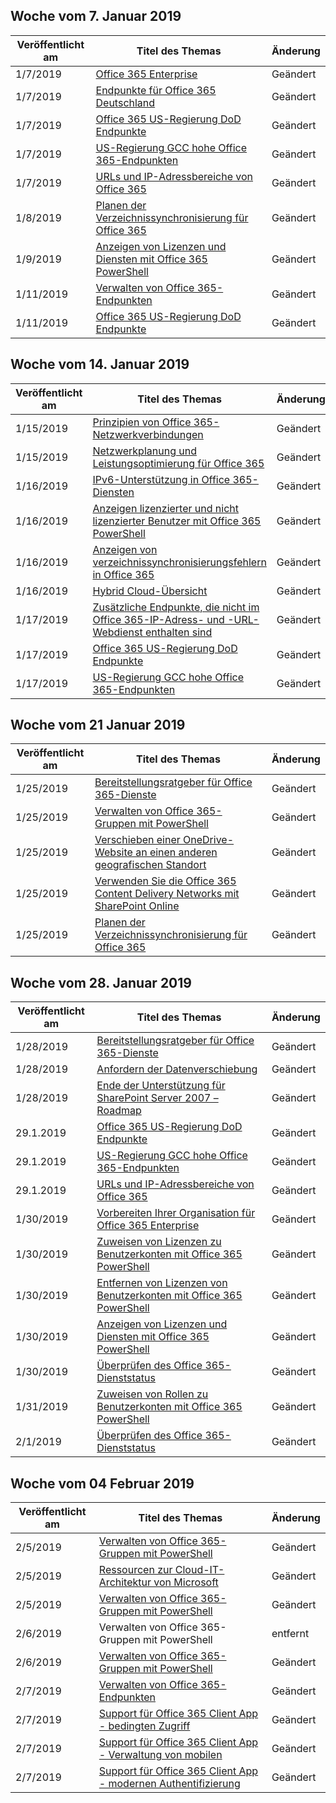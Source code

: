 <!-- This file is generated automatically each week. Changes made to this file will be overwritten.-->




## <a name="week-of-january-07-2019"></a>Woche vom 7. Januar 2019


| Veröffentlicht am |Titel des Themas | Änderung |
|------|------------|--------|
| 1/7/2019 | [Office 365 Enterprise](/Office365/Enterprise/index) | Geändert |
| 1/7/2019 | [Endpunkte für Office 365 Deutschland](/Office365/Enterprise/office-365-germany-endpoints) | Geändert |
| 1/7/2019 | [Office 365 US-Regierung DoD Endpunkte](/Office365/Enterprise/office-365-u-s-government-dod-endpoints) | Geändert |
| 1/7/2019 | [US-Regierung GCC hohe Office 365-Endpunkten](/Office365/Enterprise/office-365-u-s-government-gcc-high-endpoints) | Geändert |
| 1/7/2019 | [URLs und IP-Adressbereiche von Office 365](/Office365/Enterprise/urls-and-ip-address-ranges) | Geändert |
| 1/8/2019 | [Planen der Verzeichnissynchronisierung für Office 365](/Office365/Enterprise/set-up-directory-synchronization) | Geändert |
| 1/9/2019 | [Anzeigen von Lizenzen und Diensten mit Office 365 PowerShell](/Office365/Enterprise/powershell/view-licenses-and-services-with-office-365-powershell) | Geändert |
| 1/11/2019 | [Verwalten von Office 365-Endpunkten](/Office365/Enterprise/managing-office-365-endpoints) | Geändert |
| 1/11/2019 | [Office 365 US-Regierung DoD Endpunkte](/Office365/Enterprise/office-365-u-s-government-dod-endpoints) | Geändert |


## <a name="week-of-january-14-2019"></a>Woche vom 14. Januar 2019


| Veröffentlicht am |Titel des Themas | Änderung |
|------|------------|--------|
| 1/15/2019 | [Prinzipien von Office 365-Netzwerkverbindungen](/Office365/Enterprise/office-365-network-connectivity-principles) | Geändert |
| 1/15/2019 | [Netzwerkplanung und Leistungsoptimierung für Office 365](/Office365/Enterprise/network-planning-and-performance) | Geändert |
| 1/16/2019 | [IPv6-Unterstützung in Office 365-Diensten](/Office365/Enterprise/ipv6-support) | Geändert |
| 1/16/2019 | [Anzeigen lizenzierter und nicht lizenzierter Benutzer mit Office 365 PowerShell](/Office365/Enterprise/powershell/view-licensed-and-unlicensed-users-with-office-365-powershell) | Geändert |
| 1/16/2019 | [Anzeigen von verzeichnissynchronisierungsfehlern in Office 365](/Office365/Enterprise/identify-directory-synchronization-errors) | Geändert |
| 1/16/2019 | [Hybrid Cloud-Übersicht](/Office365/Enterprise/hybrid-cloud-overview) | Geändert |
| 1/17/2019 | [Zusätzliche Endpunkte, die nicht im Office 365-IP-Adress- und -URL-Webdienst enthalten sind](/Office365/Enterprise/additional-office365-ip-addresses-and-urls) | Geändert |
| 1/17/2019 | [Office 365 US-Regierung DoD Endpunkte](/Office365/Enterprise/office-365-u-s-government-dod-endpoints) | Geändert |
| 1/17/2019 | [US-Regierung GCC hohe Office 365-Endpunkten](/Office365/Enterprise/office-365-u-s-government-gcc-high-endpoints) | Geändert |


## <a name="week-of-january-21-2019"></a>Woche vom 21 Januar 2019


| Veröffentlicht am |Titel des Themas | Änderung |
|------|------------|--------|
| 1/25/2019 | [Bereitstellungsratgeber für Office 365-Dienste](/Office365/Enterprise/deployment-advisors-for-office-365) | Geändert |
| 1/25/2019 | [Verwalten von Office 365-Gruppen mit PowerShell](/Office365/Enterprise/manage-office-365-groups-with-powershell) | Geändert |
| 1/25/2019 | [Verschieben einer OneDrive-Website an einen anderen geografischen Standort](/Office365/Enterprise/move-onedrive-between-geo-locations) | Geändert |
| 1/25/2019 | [Verwenden Sie die Office 365 Content Delivery Networks mit SharePoint Online](/Office365/Enterprise/use-office-365-cdn-with-spo) | Geändert |
| 1/25/2019 | [Planen der Verzeichnissynchronisierung für Office 365](/Office365/Enterprise/set-up-directory-synchronization) | Geändert |


## <a name="week-of-january-28-2019"></a>Woche vom 28. Januar 2019


| Veröffentlicht am |Titel des Themas | Änderung |
|------|------------|--------|
| 1/28/2019 | [Bereitstellungsratgeber für Office 365-Dienste](/Office365/Enterprise/deployment-advisors-for-office-365) | Geändert |
| 1/28/2019 | [Anfordern der Datenverschiebung](/Office365/Enterprise/request-your-data-move) | Geändert |
| 1/28/2019 | [Ende der Unterstützung für SharePoint Server 2007 – Roadmap](/Office365/Enterprise/sharepoint-2007-end-of-support) | Geändert |
| 29.1.2019 | [Office 365 US-Regierung DoD Endpunkte](/Office365/Enterprise/office-365-u-s-government-dod-endpoints) | Geändert |
| 29.1.2019 | [US-Regierung GCC hohe Office 365-Endpunkten](/Office365/Enterprise/office-365-u-s-government-gcc-high-endpoints) | Geändert |
| 29.1.2019 | [URLs und IP-Adressbereiche von Office 365](/Office365/Enterprise/urls-and-ip-address-ranges) | Geändert |
| 1/30/2019 | [Vorbereiten Ihrer Organisation für Office 365 Enterprise](/Office365/Enterprise/get-your-organization-ready-for-office-365) | Geändert |
| 1/30/2019 | [Zuweisen von Lizenzen zu Benutzerkonten mit Office 365 PowerShell](/Office365/Enterprise/powershell/assign-licenses-to-user-accounts-with-office-365-powershell) | Geändert |
| 1/30/2019 | [Entfernen von Lizenzen von Benutzerkonten mit Office 365 PowerShell](/Office365/Enterprise/powershell/remove-licenses-from-user-accounts-with-office-365-powershell) | Geändert |
| 1/30/2019 | [Anzeigen von Lizenzen und Diensten mit Office 365 PowerShell](/Office365/Enterprise/powershell/view-licenses-and-services-with-office-365-powershell) | Geändert |
| 1/30/2019 | [Überprüfen des Office 365-Dienststatus](/Office365/Enterprise/view-service-health) | Geändert |
| 1/31/2019 | [Zuweisen von Rollen zu Benutzerkonten mit Office 365 PowerShell](/Office365/Enterprise/powershell/assign-roles-to-user-accounts-with-office-365-powershell) | Geändert |
| 2/1/2019 | [Überprüfen des Office 365-Dienststatus](/Office365/Enterprise/view-service-health) | Geändert |


## <a name="week-of-february-04-2019"></a>Woche vom 04 Februar 2019


| Veröffentlicht am |Titel des Themas | Änderung |
|------|------------|--------|
| 2/5/2019 | [Verwalten von Office 365-Gruppen mit PowerShell](/Office365/Enterprise/manage-office-365-groups-with-powershell) | Geändert |
| 2/5/2019 | [Ressourcen zur Cloud-IT-Architektur von Microsoft](/Office365/Enterprise/microsoft-cloud-it-architecture-resources) | Geändert |
| 2/5/2019 | [Verwalten von Office 365-Gruppen mit PowerShell](/Office365/Enterprise/powershell/manage-office-365-groups-with-powershell) | Geändert |
| 2/6/2019 | Verwalten von Office 365-Gruppen mit PowerShell | entfernt |
| 2/6/2019 | [Verwalten von Office 365-Gruppen mit PowerShell](/Office365/Enterprise/powershell/manage-office-365-groups-with-powershell) | Geändert |
| 2/7/2019 | [Verwalten von Office 365-Endpunkten](/Office365/Enterprise/managing-office-365-endpoints) | Geändert |
| 2/7/2019 | [Support für Office 365 Client App - bedingten Zugriff](/Office365/Enterprise/office-365-client-support-conditional-access) | Geändert |
| 2/7/2019 | [Support für Office 365 Client App - Verwaltung von mobilen](/Office365/Enterprise/office-365-client-support-mobile-application-management) | Geändert |
| 2/7/2019 | [Support für Office 365 Client App - modernen Authentifizierung](/Office365/Enterprise/office-365-client-support-modern-authentication) | Geändert |
